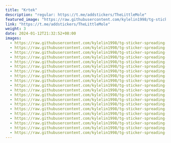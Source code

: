```yaml
---
title: "Krtek"
description: "regular: https://t.me/addstickers/TheLittleMole"
featured_image: "https://raw.githubusercontent.com/kylelin1998/tg-sticker-spreading-worldwide-images/main/img/09f5b2d8-f1f5-4ebf-be49-a1d28c3d2aa3.jpg"
link: "https://t.me/addstickers/TheLittleMole"
weight: 3
date: 2024-01-12T21:32:52+08:00
images:
  - https://raw.githubusercontent.com/kylelin1998/tg-sticker-spreading-worldwide-images/main/img/09f5b2d8-f1f5-4ebf-be49-a1d28c3d2aa3.jpg
  - https://raw.githubusercontent.com/kylelin1998/tg-sticker-spreading-worldwide-images/main/img/b6f498cc-9b04-47f3-9b6e-76a55c8a2531.jpg
  - https://raw.githubusercontent.com/kylelin1998/tg-sticker-spreading-worldwide-images/main/img/f6cdb934-1fcc-4c5e-9de3-c1fba1102c4d.jpg
  - https://raw.githubusercontent.com/kylelin1998/tg-sticker-spreading-worldwide-images/main/img/9082e60c-4156-4c35-b813-90131ba8af5d.jpg
  - https://raw.githubusercontent.com/kylelin1998/tg-sticker-spreading-worldwide-images/main/img/3fc8c540-4380-4593-bfb8-d267d7a885ed.jpg
  - https://raw.githubusercontent.com/kylelin1998/tg-sticker-spreading-worldwide-images/main/img/fd421954-4c1e-427f-8e92-01df1d89c670.jpg
  - https://raw.githubusercontent.com/kylelin1998/tg-sticker-spreading-worldwide-images/main/img/6881022a-3b28-4a1e-8043-64aada03fa41.jpg
  - https://raw.githubusercontent.com/kylelin1998/tg-sticker-spreading-worldwide-images/main/img/2df2d89d-8330-4367-8443-c6dd93415205.jpg
  - https://raw.githubusercontent.com/kylelin1998/tg-sticker-spreading-worldwide-images/main/img/f320f29b-fbf9-40b1-a2ac-7f07a059c89a.jpg
  - https://raw.githubusercontent.com/kylelin1998/tg-sticker-spreading-worldwide-images/main/img/4f83ad6f-9920-4517-acc7-3ddc7f8d6ef1.jpg
  - https://raw.githubusercontent.com/kylelin1998/tg-sticker-spreading-worldwide-images/main/img/9b05d8f7-7fe1-4017-b474-81850292fcc1.jpg
  - https://raw.githubusercontent.com/kylelin1998/tg-sticker-spreading-worldwide-images/main/img/637e47cd-83dd-4b37-a827-468b5d84641e.jpg
  - https://raw.githubusercontent.com/kylelin1998/tg-sticker-spreading-worldwide-images/main/img/7771a274-58be-4965-8bcc-84434bc60255.jpg
  - https://raw.githubusercontent.com/kylelin1998/tg-sticker-spreading-worldwide-images/main/img/b327a6bf-1ee1-412d-ae54-441fb3800d62.jpg
  - https://raw.githubusercontent.com/kylelin1998/tg-sticker-spreading-worldwide-images/main/img/1c2a216b-49e1-4b11-8318-0e1444709e09.jpg
  - https://raw.githubusercontent.com/kylelin1998/tg-sticker-spreading-worldwide-images/main/img/81d61f3d-d393-4090-b7b7-90c7e09e9d39.jpg
  - https://raw.githubusercontent.com/kylelin1998/tg-sticker-spreading-worldwide-images/main/img/dc6e2430-71fa-494a-9c10-86919535db70.jpg
  - https://raw.githubusercontent.com/kylelin1998/tg-sticker-spreading-worldwide-images/main/img/a6c078a1-fa23-4981-8956-5db3d6b10abb.jpg
  - https://raw.githubusercontent.com/kylelin1998/tg-sticker-spreading-worldwide-images/main/img/04c79765-2b7c-4e89-9222-23c68bcf0b74.jpg
  - https://raw.githubusercontent.com/kylelin1998/tg-sticker-spreading-worldwide-images/main/img/d3ad9718-6275-4c92-875e-c64c249333fe.jpg
---
```

